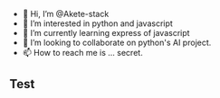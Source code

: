 - 👋 Hi, I’m @Akete-stack
- 👀 I’m interested in python and javascript
- 🌱 I’m currently learning express of javascript
- 💞️ I’m looking to collaborate on python's AI project.
- 📫 How to reach me is ... secret.

<!---
Akete-stack/Akete-stack is a ✨ special ✨ repository because its `README.md` (this file) appears on your GitHub profile.
You can click the Preview link to take a look at your changes.
--->
## Test
